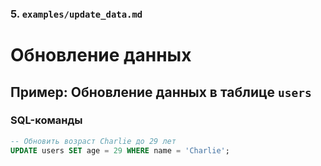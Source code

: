 
### 5. `examples/update_data.md`

# Обновление данных

## Пример: Обновление данных в таблице `users`

### SQL-команды

```sql
-- Обновить возраст Charlie до 29 лет
UPDATE users SET age = 29 WHERE name = 'Charlie';